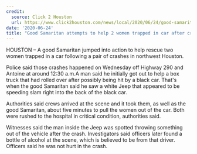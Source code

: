 ```yaml
---
credit:
  source: Click 2 Houston
  url: https://www.click2houston.com/news/local/2020/06/24/good-samaritan-attempts-to-help-2-women-trapped-in-car-after-crash-in-nw-houston-police-say/
date: '2020-06-24'
title: "Good Samaritan attempts to help 2 women trapped in car after crash in NW Houston, police say"
---
```

HOUSTON – A good Samaritan jumped into action to help rescue two women trapped in a car following a pair of crashes in northwest Houston.

Police said those crashes happened on Wednesday off Highway 290 and Antoine at around 12:30 a.m.A man said he initially got out to help a box truck that had rolled over after possibly being hit by a black car. That's when the good Samaritan said he saw a white Jeep that appeared to be speeding slam right into the back of the black car.

Authorities said crews arrived at the scene and it took them, as well as the good Samaritan, about five minutes to pull the women out of the car. Both were rushed to the hospital in critical condition, authorities said.

Witnesses said the man inside the Jeep was spotted throwing something out of the vehicle after the crash. Investigators said officers later found a bottle of alcohol at the scene, which is believed to be from that driver. Officers said he was not hurt in the crash.
